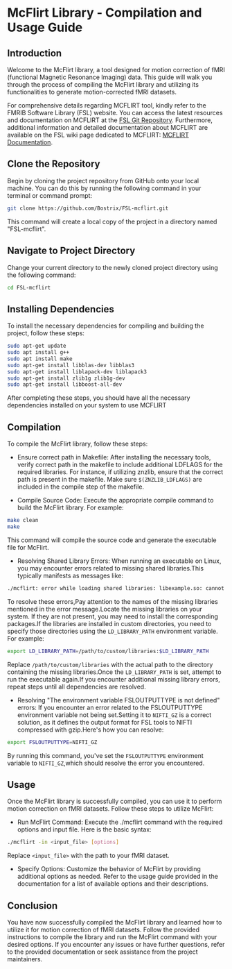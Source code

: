 # McFlirt Library - Compilation and Usage Guide

## Introduction
Welcome to the McFlirt library, a tool designed for motion correction of fMRI (functional Magnetic Resonance Imaging) data. This guide will walk you through the process of compiling the McFlirt library and utilizing its functionalities to generate motion-corrected fMRI datasets.

For comprehensive details regarding MCFLIRT tool, kindly refer to the FMRIB Software Library (FSL) website. You can access the latest resources and documentation on MCFLIRT at the [FSL Git Repository](https://git.fmrib.ox.ac.uk/fsl). Furthermore, additional information and detailed documentation about MCFLIRT are available on the FSL wiki page dedicated to MCFLIRT: [MCFLIRT Documentation](https://fsl.fmrib.ox.ac.uk/fsl/fslwiki/MCFLIRT).

## Clone the Repository
Begin by cloning the project repository from GitHub onto your local machine. You can do this by running the following command in your terminal or command prompt:
```bash
git clone https://github.com/Bostrix/FSL-mcflirt.git
```
This command will create a local copy of the project in a directory named "FSL-mcflirt".

## Navigate to Project Directory
Change your current directory to the newly cloned project directory using the following command:
```bash
cd FSL-mcflirt
```
## Installing Dependencies
To install the necessary dependencies for compiling and building the project, follow these steps:
```bash
sudo apt-get update
sudo apt install g++
sudo apt install make
sudo apt-get install libblas-dev libblas3
sudo apt-get install liblapack-dev liblapack3
sudo apt-get install zlib1g zlib1g-dev
sudo apt-get install libboost-all-dev
```
After completing these steps, you should have all the necessary dependencies installed on your system to use MCFLIRT

## Compilation
To compile the McFlirt library, follow these steps:

- Ensure correct path in Makefile:
 After installing the necessary tools, verify correct path in the makefile to include additional LDFLAGS for the required libraries. For instance, if utilizing znzlib, ensure that the correct path is present in the makefile.
Make sure `$(ZNZLIB_LDFLAGS)` are included in the compile step of the makefile.

- Compile Source Code:
    Execute the appropriate compile command to build the McFlirt library. For example:
```bash
make clean
make
```
This command will compile the source code and generate the executable file for McFlirt.

- Resolving Shared Library Errors:
When running an executable on Linux, you may encounter errors related to missing shared libraries.This typically manifests as messages like:
```bash
./mcflirt: error while loading shared libraries: libexample.so: cannot open shared object file:No such file or directory
```
To resolve these errors,Pay attention to the names of the missing libraries mentioned in the error message.Locate the missing libraries on your system. If they are not present, you may need to install the corresponding packages.If the libraries are installed in custom directories, you need to specify those directories using the `LD_LIBRARY_PATH` environment variable. For example:
```bash
export LD_LIBRARY_PATH=/path/to/custom/libraries:$LD_LIBRARY_PATH
```
Replace `/path/to/custom/libraries` with the actual path to the directory containing the missing libraries.Once the `LD_LIBRARY_PATH` is set, attempt to run the executable again.If you encounter additional missing library errors, repeat steps until all dependencies are resolved.


- Resolving "The environment variable FSLOUTPUTTYPE is not defined" errors:
If you encounter an error related to the FSLOUTPUTTYPE environment variable not being set.Setting it to `NIFTI_GZ` is a correct solution, as it defines the output format for FSL tools to NIFTI compressed with gzip.Here's how you can resolve:
```bash
export FSLOUTPUTTYPE=NIFTI_GZ
```
By running this command, you've set the `FSLOUTPUTTYPE` environment variable to `NIFTI_GZ`,which should resolve the error you encountered.

## Usage
Once the McFlirt library is successfully compiled, you can use it to perform motion correction on fMRI datasets. Follow these steps to utilize McFlirt:
- Run McFlirt Command:
    Execute the ./mcflirt command with the required options and input file. Here is the basic syntax:
```bash
./mcflirt -in <input_file> [options]
```
Replace `<input_file>` with the path to your fMRI dataset.

- Specify Options:
    Customize the behavior of McFlirt by providing additional options as needed. Refer to the usage guide provided in the documentation for a list of available options and their descriptions.

## Conclusion
You have now successfully compiled the McFlirt library and learned how to utilize it for motion correction of fMRI datasets. Follow the provided instructions to compile the library and run the McFlirt command with your desired options. If you encounter any issues or have further questions, refer to the provided documentation or seek assistance from the project maintainers.
